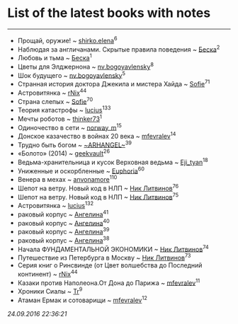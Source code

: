 # List of the latest books with notes
---

* Прощай, оружие! ~ [shirko.elena](users/100/100001858801764-facebook)<sup>6</sup>
* Наблюдая за англичанами. Скрытые правила поведения ~ [Беска](users/157/1577468-vkontakte)<sup>2</sup>
* Любовь и тьма ~ [Беска](users/157/1577468-vkontakte)<sup>1</sup>
* Цветы для Элджернона ~ [nv.bogoyavlensky](users/219/2193824-vkontakte)<sup>8</sup>
* Шок будущего ~ [nv.bogoyavlensky](users/219/2193824-vkontakte)<sup>5</sup>
* Странная история доктора Джекила и мистера Хайда ~ [Sofie](users/485/48568611-vkontakte)<sup>71</sup>
* Астровитянка ~ [rNix](users/115/115622071-twitter)<sup>44</sup>
* Страна слепых ~ [Sofie](users/485/48568611-vkontakte)<sup>70</sup>
* Теория катастрофы ~ [lucius](users/838/83820536-yandex)<sup>133</sup>
* Мечты роботов ~ [thinker73](users/366/366497970-yandex)<sup>1</sup>
* Одиночество в сети ~ [norway_m](users/834/8345201-vkontakte)<sup>15</sup>
* Донское казачество в войнах 20 века ~ [mfevralev](users/140/140966150-vkontakte)<sup>14</sup>
* Трудно быть богом ~ [~ARHANGEL~](users/642/64251996-vkontakte)<sup>39</sup>
* «Болото» (2014) ~ [geekvault](users/100/100000058705406-facebook)<sup>26</sup>
* Ведьма-хранительница и кусок Верховная ведьма ~ [Eji_tyan](users/235/2352103981-twitter)<sup>18</sup>
* Униженные и оскорбленные ~ [Euphoria](users/106/106304994652616315178-google)<sup>60</sup>
* Венера в мехах ~ [anvonamore](users/595/5957175-vkontakte)<sup>110</sup>
* Шепот на ветру. Новый код в НЛП ~ [Ник Литвинов](users/lec/leczQ3Eya3-linkedin)<sup>76</sup>
* Шепот на ветру. Новый код в НЛП ~ [Ник Литвинов](users/lec/leczQ3Eya3-linkedin)<sup>75</sup>
* Астровитянка ~ [lucius](users/838/83820536-yandex)<sup>132</sup>
* раковый корпус ~ [Ангелина](users/837/83788782-vkontakte)<sup>41</sup>
* раковый корпус ~ [Ангелина](users/837/83788782-vkontakte)<sup>40</sup>
* раковый корпус ~ [Ангелина](users/837/83788782-vkontakte)<sup>39</sup>
* раковый корпус ~ [Ангелина](users/837/83788782-vkontakte)<sup>38</sup>
* Начала ФУНДАМЕНТАЛЬНОЙ ЭКОНОМИКИ ~ [Ник Литвинов](users/lec/leczQ3Eya3-linkedin)<sup>74</sup>
* Путешествие из Петербурга в Москву ~ [Ник Литвинов](users/lec/leczQ3Eya3-linkedin)<sup>73</sup>
* Серия книг о Ринсвинде (от Цвет волшебства до Последний континент) ~ [rNix](users/115/115622071-twitter)<sup>44</sup>
* Казаки против Наполеона.От Дона до Парижа ~ [mfevralev](users/140/140966150-vkontakte)<sup>11</sup>
* Хроники Сиалы ~ [Tr](users/122/12282474-vkontakte)<sup>9</sup>
* Атаман Ермак и сотоварищи ~ [mfevralev](users/140/140966150-vkontakte)<sup>12</sup>


_24.09.2016 22:36:21_
